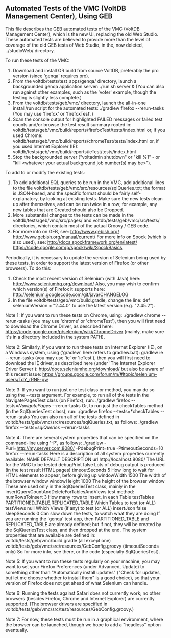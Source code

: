 Automated Tests of the VMC (VoltDB Management Center), Using GEB
----------------------------------------------------------------

This file describes the GEB automated tests of the VMC (VoltDB Management
Center), which is the new UI, replacing the old Web Studio. These automated
tests are believed to provide more than the level of coverage of the old
GEB tests of Web Studio, in the, now deleted, ../studioWeb/ directory.

To run these tests of the VMC:
1. Download and install OR build from source VoltDB, preferably the pro
   version (since 'genqa' requires pro).
2. From the voltdb/tests/test_apps/genqa/ directory, launch a backgrounded
   genqa application server:
      ./run.sh server &
   (You can also run against other examples, such as the 'voter' example,
   though the testing is slightly less complete.)
3. From the voltdb/tests/geb/vmc/ directory, launch the all-in-one install/run
   script for the automated tests:
      ./gradlew firefox --rerun-tasks
   (You may use 'firefox' or 'firefoxTest'.)
4. Scan the console output for highlighted FAILED messages or failed test
   counts and/or browse the test result summary rooted in:
      voltdb/tests/geb/vmc/build/reports/firefoxTest/tests/index.html
   or, if you used Chrome:
      voltdb/tests/geb/vmc/build/reports/chromeTest/tests/index.html
   or, if you used Internet Explorer (IE):
      voltdb/tests/geb/vmc/build/reports/ieTest/tests/index.html
5. Stop the backgrounded server ("voltadmin shutdown" or "kill %1" - or 
   "kill <whatever your actual background job number(s) may be>").

To add to or modify the existing tests:
1. To add additional SQL queries to be run in the VMC, add additional lines to
   the file voltdb/tests/geb/vmc/src/resources/sqlQueries.txt; the format is
   JSON-based, and the specific format should be fairly self-explanatory, by
   looking at existing tests. Make sure the new tests clean up after themselves,
   and can be run twice in a row; for example, any new tables that are Created
   should also be Dropped.
2. More substantial changes to the tests can be made in the
   voltdb/tests/geb/vmc/src/pages/ and voltdb/tests/geb/vmc/src/tests/
   directories, which contain most of the actual Groovy / GEB code.
3. For more info on GEB, see:
      http://www.gebish.org/
      http://www.gebish.org/manual/current/
   For more info on Spock (which is also used), see:
      http://docs.spockframework.org/en/latest/
      https://code.google.com/p/spock/wiki/SpockBasics

Periodically, it is necessary to update the version of Selenium being used
by these tests, in order to support the latest version of Firefox (or other
browsers). To do this:
1. Check the most recent version of Selenium (with Java) here:
      http://www.seleniumhq.org/download/
   Also, you may wish to confirm which version(s) of Firefox it supports here:
      http://selenium.googlecode.com/git/java/CHANGELOG
2. In the file voltdb/tests/geb/vmc/build.gradle, change the line:
      def seleniumVersion = "2.44.0"
   to use the latest version (e.g. "2.45.2").

Note 1: If you want to run these tests on Chrome, using:
      ./gradlew chrome --rerun-tasks
   (you may use 'chrome' or 'chromeTest'), then you will first need to download
   the Chrome Driver, as described here:
      https://code.google.com/p/selenium/wiki/ChromeDriver
   (mainly, make sure it's in a directory included in the system PATH).

Note 2: Similarly, if you want to run these tests on Internet Explorer (IE), on a
   Windows system, using ('gradlew' here refers to gradlew.bat):
      gradlew ie --rerun-tasks
   (you may use 'ie' or 'ieTest'), then you will first need to download the IE
   driver, as described here (under 'The Internet Explorer Driver Server'):
      http://docs.seleniumhq.org/download/
   but also be aware of this recent issue:
      https://groups.google.com/forum/m/#!topic/selenium-users/TdY_rRNF-gw

Note 3: If you want to run just one test class or method, you may do so using
   the --tests argument. For example, to run all of the tests in the
   NavigatePagesTest class (on Firefox), run:
      ./gradlew firefox --tests=*NavigatePages* --rerun-tasks
   Or, to run just the checkTables method (in the SqlQueriesTest class), run:
      ./gradlew firefox --tests=*checkTables --rerun-tasks
   You can also run all of the tests defined in
   voltdb/tests/geb/vmc/src/resources/sqlQueries.txt, as follows:
      ./gradlew firefox --tests=*sqlQueries* --rerun-tasks

Note 4: There are several system properties that can be specified on the
   command-line using '-P', as follows:
      ./gradlew -Purl=http://my.server.com:8080/ -PdebugPrint=true -PtimeoutSeconds=10 firefox --rerun-tasks
   Here is a description of all system properties currently available:
      NAME            DEFAULT  DESCRIPTION
      url             http://localhost:8080/  The URL for the VMC to be tested
      debugPrint      false    Lots of debug output is produced (in the test result HTML pages)
      timeoutSeconds  5        How long to wait for HTML elements to appear, before giving up
      windowWidth     1500     The width of the browser window
      windowHeight    1000     The height of the browser window
   These are used only in the SqlQueriesTest class, mainly in the
   insertQueryCountAndDeleteForTablesAndViews test method:
      numRowsToInsert 3        How many rows to insert, in each Table
      testTables      PARTITIONED_TABLE,REPLICATED_TABLE  Which Tables to test (or ALL)
      testViews       null     Which Views (if any) to test (or ALL)
      insertJson      false    
      sleepSeconds    0        Can slow down the tests, to watch what they are doing
   If you are running the 'genqa' test app, then PARTITIONED_TABLE and
   REPLICATED_TABLE are already defined; but if not, they will be created by
   the SqlQueriesTest class, and then dropped at the end. The system properties
   that are available are defined in:
      voltdb/tests/geb/vmc/build.gradle (all except one)
      voltdb/tests/geb/vmc/src/resources/GebConfig.groovy (timeoutSeconds only)
   So for more info, see there, or the code (especially SqlQueriesTest).

Note 5: If you want to run these tests regularly on your machine, you may want
   to set your Firefox Preferences (under Advanced, Update) to something other
   than "Automatically install updates" ("Check for updates, but let me choose
   whether to install them" is a good choice), so that your version of Firefox
   does not get ahead of what Selenium can handle.

Note 6: Running the tests against Safari does not currently work; no other
   browsers (besides Firefox, Chrome and Internet Explorer) are currently
   supported. (The browser drivers are specified in
   voltdb/tests/geb/vmc/src/test/resources/GebConfig.groovy.)

Note 7: For now, these tests must be run in a graphical environment, where the
   browser can be launched, though we hope to add a "headless" option eventually.
